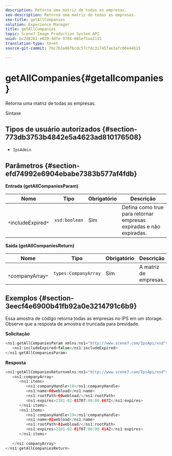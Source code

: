 ```yaml
---
description: Retorna uma matriz de todas as empresas.
seo-description: Retorna uma matriz de todas as empresas.
seo-title: getAllCompanies
solution: Experience Manager
title: getAllCompanies
topic: Scene7 Image Production System API
uuid: bc2d82b1-e020-4dfe-9704-601ef5aa2111
translation-type: tm+mt
source-git-commit: 7bc7b3a86fbcdc57cfdc31745fae3afc06e44b15

---
```



# getAllCompanies{#getallcompanies}

Retorna uma matriz de todas as empresas.

Sintaxe

## Tipos de usuário autorizados {#section-773db3753b4842e5a4623ad810176508}

* `IpsAdmin`

## Parâmetros {#section-efd74992e6904ebabe7383b577af4fdb}

**Entrada (getAllCompaniesParam)**

| Nome | Tipo | Obrigatório | Descrição |
|---|---|---|---|
| ` *`includeExpired`*` | `xsd:boolean` | Sim | Defina como true para retornar empresas expiradas e não expiradas. |

**Saída (getAllCompaniesReturn)**

| Nome | Tipo | Obrigatório | Descrição |
|---|---|---|---|
| ` *`companyArray`*` | `types:CompanyArray` | Sim | A matriz de empresas. |

## Exemplos {#section-3eecf4e6900b41fb92a0e3214791c6b9}

Essa amostra de código retorna todas as empresas no IPS em um storage. Observe que a resposta de amostra é truncada para brevidade.

**Solicitação**

```java
<ns1:getAllCompaniesParam xmlns:ns1="http://www.scene7.com/IpsApi/xsd">
   <ns1:includeExpired>false</ns1:includeExpired>
</ns1:getAllCompaniesParam>
```

**Resposta**

```java
<ns1:getAllCompaniesReturnxmlns:ns1="http://www.scene7.com/IpsApi/xsd">
   <ns1:companyArray>
      <ns1:items>
         <ns1:companyHandle>18</ns1:companyHandle>
         <ns1:name>00webload</ns1:name>
         <ns1:rootPath>00webload/</ns1:rootPath>
         <ns1:expires>2101-02-01T07:00:00.667Z</ns1:expires>
      </ns1:items>
      <ns1:items>
         <ns1:companyHandle>19</ns1:companyHandle>
         <ns1:name>01webload</ns1:name>
         <ns1:rootPath>01webload/</ns1:rootPath>
         <ns1:expires>2101-02-01T07:00:00.414Z</ns1:expires>
      </ns1:items>
      . . .
   </ns1:companyArray>
</ns1:getAllCompaniesReturn>
```


